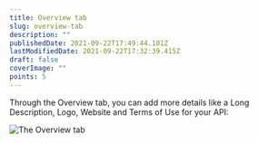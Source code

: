 ```yaml
---
title: Overview tab
slug: overview-tab
description: ""
publishedDate: 2021-09-22T17:49:44.101Z
lastModifiedDate: 2021-09-22T17:32:39.415Z
draft: false
coverImage: ""
points: 5
---
```


Through the Overview tab, you can add more details like a Long Description, Logo, Website and Terms of Use for your API:

![The Overview tab](https://raw.githubusercontent.com/RapidAPI/DevRel-Stack-Data/dev/learn/courses/learn-rapidapi-hub-provider/images/image4.png "The Overview tab")
